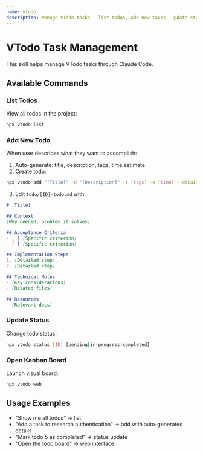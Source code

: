 ```yaml
---
name: vtodo
description: Manage VTodo tasks - list todos, add new tasks, update status, and open kanban board. Use when user wants to view/create/update todos or manage project tasks.
---
```


# VTodo Task Management

This skill helps manage VTodo tasks through Claude Code.

## Available Commands

### List Todos
View all todos in the project:
```bash
npx vtodo list
```

### Add New Todo
When user describes what they want to accomplish:
1. Auto-generate: title, description, tags, time estimate
2. Create todo:
```bash
npx vtodo add "[Title]" -d "[Description]" -t [tags] -e [time] --detail
```
3. Edit `todo/[ID]-todo.md` with:
```markdown
# [Title]

## Context
[Why needed, problem it solves]

## Acceptance Criteria
- [ ] [Specific criterion]
- [ ] [Specific criterion]

## Implementation Steps
1. [Detailed step]
2. [Detailed step]

## Technical Notes
- [Key considerations]
- [Related files]

## Resources
- [Relevant docs]
```

### Update Status
Change todo status:
```bash
npx vtodo status [ID] [pending|in-progress|completed]
```

### Open Kanban Board
Launch visual board:
```bash
npx vtodo web
```

## Usage Examples

- "Show me all todos" → list
- "Add a task to research authentication" → add with auto-generated details
- "Mark todo 5 as completed" → status update
- "Open the todo board" → web interface
